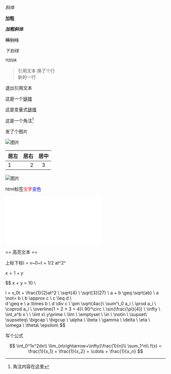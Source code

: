 _斜体_

**加粗**

**_加粗斜体_**

~~横划线~~

_下划线_

```java
代码块
```

> 引用文本 换了个行  
> 新的一行

退出引用文本

这是一个[链接](https://www.baidu.com)

这是变量式[链接][a]

这是一个角注[^1]

发了个图片

![图片](https://i0.hdslb.com/bfs/new_dyn/778060c8948cafd23c3db11202146d0e560647.png "标题")

| 居左 | 居右 | 居中 |
| :--- | ---: | :--: |
| 1    |    2 |  3   |

<img src="https://i0.hdslb.com/bfs/new_dyn/778060c8948cafd23c3db11202146d0e560647.png@560w_560h_1e_1c.avif" alt="图片"/>

html标签<span style="color: red">文字</span><span style="color: blue">变色</span>

<iframe src="//player.bilibili.com/player.html?aid=1252624739&bvid=BV1eJ4m157kC&cid=1489709802&p=10" scrolling="no" border="0" frameborder="no" framespacing="0" allowfullscreen="true"> </iframe>

== 高亮文本 ==

上标下标l = v~0~t + 1/2 at^2^

$x = 1 + y$

$$
x + y = 10 \\

l = v_0t + \frac{1}{2}at^2 \\
\sqrt{4}                      \\
\sqrt[3]{27}                     \\
a + b \geq \sqrt{ab}                  \\
a \not= b  \\
b \approx c  \\
c \leq d       \\\
d \geq e          \\
a \times b   \\
d \div c       \\
\pm \sqrt{4ac}\\
\sum^i_0 a_i \\
\prod a_i \\
\coprod a_i \\
\overline{1 + 2 + 3 = 4}\\
90^\circ            \\
\sin(\frac{\pi}{4})  \\
\infty \\
\int_a^b x \\
\\
\iint x\\
y\prime   \\
\lim        \\
\emptyset     \\
\in           \\
\notin         \\
\supset\\
\supseteq\\
\bigcap    \\
\bigcup      \\
\alpha       \\
\beta          \\
\gamma           \\
\delta \\
\eta \\
\omega \\
\theta\\
\epsilon\\
$$

写个公式

$$
\int_0^1x^2dx\\
\lim_{n\rightarrow+\infty}\frac{1}{n}\\
\sum_1^n\\
f(x) = \frac{1}{x_1} + \frac{1}{x_2} + \cdots + \frac{1}{x_n}
$$

[a]: https://www.bilibili.com

[^1]: 角注内容在这里
